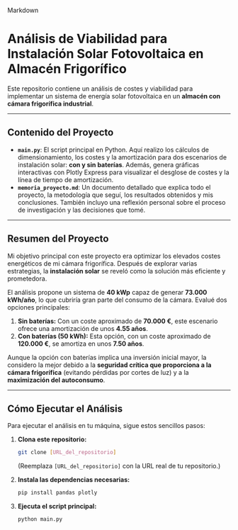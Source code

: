 Markdown

# Análisis de Viabilidad para Instalación Solar Fotovoltaica en Almacén Frigorífico

Este repositorio contiene un análisis de costes y viabilidad para implementar un sistema de energía solar fotovoltaica en un **almacén con cámara frigorífica industrial**.

---

## Contenido del Proyecto

* **`main.py`**: El script principal en Python. Aquí realizo los cálculos de dimensionamiento, los costes y la amortización para dos escenarios de instalación solar: **con y sin baterías**. Además, genera gráficas interactivas con Plotly Express para visualizar el desglose de costes y la línea de tiempo de amortización.
* **`memoria_proyecto.md`**: Un documento detallado que explica todo el proyecto, la metodología que seguí, los resultados obtenidos y mis conclusiones. También incluyo una reflexión personal sobre el proceso de investigación y las decisiones que tomé.

---

## Resumen del Proyecto

Mi objetivo principal con este proyecto era optimizar los elevados costes energéticos de mi cámara frigorífica. Después de explorar varias estrategias, la **instalación solar** se reveló como la solución más eficiente y prometedora.

El análisis propone un sistema de **40 kWp** capaz de generar **73.000 kWh/año**, lo que cubriría gran parte del consumo de la cámara. Evalué dos opciones principales:

1.  **Sin baterías:** Con un coste aproximado de **70.000 €**, este escenario ofrece una amortización de unos **4.55 años**.
2.  **Con baterías (50 kWh):** Esta opción, con un coste aproximado de **120.000 €**, se amortiza en unos **7.50 años**.

Aunque la opción con baterías implica una inversión inicial mayor, la considero la mejor debido a la **seguridad crítica que proporciona a la cámara frigorífica** (evitando pérdidas por cortes de luz) y a la **maximización del autoconsumo**.

---

## Cómo Ejecutar el Análisis

Para ejecutar el análisis en tu máquina, sigue estos sencillos pasos:

1.  **Clona este repositorio:**
    ```bash
    git clone [URL_del_repositorio]
    ```
    (Reemplaza `[URL_del_repositorio]` con la URL real de tu repositorio.)

2.  **Instala las dependencias necesarias:**
    ```bash
    pip install pandas plotly
    ```

3.  **Ejecuta el script principal:**
    ```bash
    python main.py
    ```
